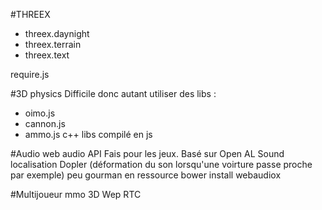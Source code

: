 #THREEX
 * threex.daynight
 * threex.terrain
 * threex.text

require.js

#3D physics
Difficile donc autant utiliser des libs :
 * oimo.js
 * cannon.js
 * ammo.js c++ libs compilé en js

#Audio
web audio API
	Fais pour les jeux. Basé sur Open AL
	Sound localisation
	Dopler (déformation du son lorsqu'une voirture passe proche par exemple)
	peu gourman en ressource
		bower install webaudiox

#Multijoueur
mmo 3D
Wep RTC
